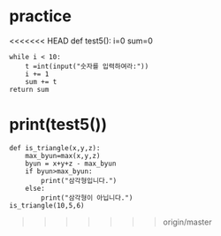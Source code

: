 # practice
<<<<<<< HEAD
def test5():
    i=0
    sum=0

    while i < 10:
        t =int(input("숫자를 입력하여라:"))
        i += 1
        sum += t
    return sum

print(test5())
=======
```
def is_triangle(x,y,z):
    max_byun=max(x,y,z)
    byun = x+y+z - max_byun
    if byun>max_byun:
        print("삼각형입니다.")
    else:
        print("삼각형이 아닙니다.")
is_triangle(10,5,6)
```
>>>>>>> origin/master
